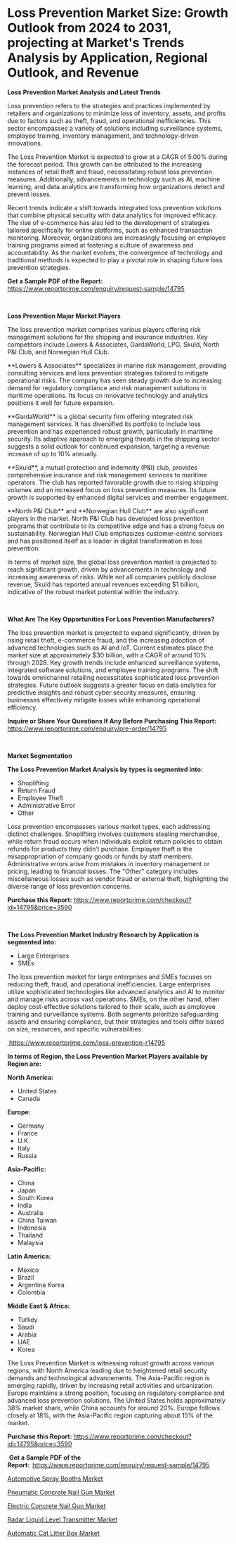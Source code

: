 <p><h1>Loss Prevention Market Size: Growth Outlook from 2024 to 2031, projecting at Market's Trends Analysis by Application, Regional Outlook, and Revenue</h1></p><p><strong>Loss Prevention Market Analysis and Latest Trends</strong></p>
<p><p>Loss prevention refers to the strategies and practices implemented by retailers and organizations to minimize loss of inventory, assets, and profits due to factors such as theft, fraud, and operational inefficiencies. This sector encompasses a variety of solutions including surveillance systems, employee training, inventory management, and technology-driven innovations.</p><p>The Loss Prevention Market is expected to grow at a CAGR of 5.00% during the forecast period. This growth can be attributed to the increasing instances of retail theft and fraud, necessitating robust loss prevention measures. Additionally, advancements in technology such as AI, machine learning, and data analytics are transforming how organizations detect and prevent losses. </p><p>Recent trends indicate a shift towards integrated loss prevention solutions that combine physical security with data analytics for improved efficacy. The rise of e-commerce has also led to the development of strategies tailored specifically for online platforms, such as enhanced transaction monitoring. Moreover, organizations are increasingly focusing on employee training programs aimed at fostering a culture of awareness and accountability. As the market evolves, the convergence of technology and traditional methods is expected to play a pivotal role in shaping future loss prevention strategies.</p></p>
<p><strong>Get a Sample PDF of the Report:&nbsp;</strong> <a href="https://www.reportprime.com/enquiry/request-sample/14795?utm_campaign=1581&utm_medium=2&utm_source=Github&utm_content=ia&utm_term=29112024&utm_id=loss-prevention">https://www.reportprime.com/enquiry/request-sample/14795</a></p>
<p>&nbsp;</p>
<p><strong>Loss Prevention Major Market Players</strong></p>
<p><p>The loss prevention market comprises various players offering risk management solutions for the shipping and insurance industries. Key competitors include Lowers & Associates, GardaWorld, LPG, Skuld, North P&I Club, and Norwegian Hull Club.</p><p>**Lowers & Associates** specializes in marine risk management, providing consulting services and loss prevention strategies tailored to mitigate operational risks. The company has seen steady growth due to increasing demand for regulatory compliance and risk management solutions in maritime operations. Its focus on innovative technology and analytics positions it well for future expansion.</p><p>**GardaWorld** is a global security firm offering integrated risk management services. It has diversified its portfolio to include loss prevention and has experienced robust growth, particularly in maritime security. Its adaptive approach to emerging threats in the shipping sector suggests a solid outlook for continued expansion, targeting a revenue increase of up to 10% annually.</p><p>**Skuld**, a mutual protection and indemnity (P&I) club, provides comprehensive insurance and risk management services to maritime operators. The club has reported favorable growth due to rising shipping volumes and an increased focus on loss prevention measures. Its future growth is supported by enhanced digital services and member engagement.</p><p>**North P&I Club** and **Norwegian Hull Club** are also significant players in the market. North P&I Club has developed loss prevention programs that contribute to its competitive edge and has a strong focus on sustainability. Norwegian Hull Club emphasizes customer-centric services and has positioned itself as a leader in digital transformation in loss prevention.</p><p>In terms of market size, the global loss prevention market is projected to reach significant growth, driven by advancements in technology and increasing awareness of risks. While not all companies publicly disclose revenue, Skuld has reported annual revenues exceeding $1 billion, indicative of the robust market potential within the industry.</p></p>
<p>&nbsp;</p>
<p><strong>What Are The Key Opportunities For Loss Prevention Manufacturers?</strong></p>
<p><p>The loss prevention market is projected to expand significantly, driven by rising retail theft, e-commerce fraud, and the increasing adoption of advanced technologies such as AI and IoT. Current estimates place the market size at approximately $30 billion, with a CAGR of around 10% through 2028. Key growth trends include enhanced surveillance systems, integrated software solutions, and employee training programs. The shift towards omnichannel retailing necessitates sophisticated loss prevention strategies. Future outlook suggests a greater focus on data analytics for predictive insights and robust cyber security measures, ensuring businesses effectively mitigate losses while enhancing operational efficiency.</p></p>
<p><strong>Inquire or Share Your Questions If Any Before Purchasing This Report:</strong> <a href="https://www.reportprime.com/enquiry/pre-order/14795?utm_campaign=1581&utm_medium=2&utm_source=Github&utm_content=ia&utm_term=29112024&utm_id=loss-prevention">https://www.reportprime.com/enquiry/pre-order/14795</a></p>
<p>&nbsp;</p>
<p><strong>Market Segmentation</strong></p>
<p><strong>The Loss Prevention Market Analysis by types is segmented into:</strong></p>
<p><ul><li>Shoplifting</li><li>Return Fraud</li><li>Employee Theft</li><li>Administrative Error</li><li>Other</li></ul></p>
<p><p>Loss prevention encompasses various market types, each addressing distinct challenges. Shoplifting involves customers stealing merchandise, while return fraud occurs when individuals exploit return policies to obtain refunds for products they didn’t purchase. Employee theft is the misappropriation of company goods or funds by staff members. Administrative errors arise from mistakes in inventory management or pricing, leading to financial losses. The "Other" category includes miscellaneous losses such as vendor fraud or external theft, highlighting the diverse range of loss prevention concerns.</p></p>
<p><strong>Purchase this Report:&nbsp;</strong><a href="https://www.reportprime.com/checkout?id=14795&price=3590&utm_campaign=1581&utm_medium=2&utm_source=Github&utm_content=ia&utm_term=29112024&utm_id=loss-prevention">https://www.reportprime.com/checkout?id=14795&price=3590</a></p>
<p>&nbsp;</p>
<p><strong>The Loss Prevention Market Industry Research by Application is segmented into:</strong></p>
<p><ul><li>Large Enterprises</li><li>SMEs</li></ul></p>
<p><p>The loss prevention market for large enterprises and SMEs focuses on reducing theft, fraud, and operational inefficiencies. Large enterprises utilize sophisticated technologies like advanced analytics and AI to monitor and manage risks across vast operations. SMEs, on the other hand, often deploy cost-effective solutions tailored to their scale, such as employee training and surveillance systems. Both segments prioritize safeguarding assets and ensuring compliance, but their strategies and tools differ based on size, resources, and specific vulnerabilities.</p></p>
<p><a href="https://www.reportprime.com/loss-prevention-r14795?utm_campaign=1581&utm_medium=2&utm_source=Github&utm_content=ia&utm_term=29112024&utm_id=loss-prevention">&nbsp;https://www.reportprime.com/loss-prevention-r14795</a></p>
<p><strong>In terms of Region, the Loss Prevention Market Players available by Region are:</strong></p>
<p>
    <p> <strong> North America: </strong>
        <ul>
            <li>United States</li>
            <li>Canada</li>
        </ul>
        </p> 
    <p> <strong> Europe: </strong>
        <ul>
            <li>Germany</li>
            <li>France</li>
            <li>U.K.</li>
            <li>Italy</li>
            <li>Russia</li>
        </ul>
        </p> 
    <p> <strong> Asia-Pacific: </strong>
        <ul>
            <li>China</li>
            <li>Japan</li>
            <li>South Korea</li>
            <li>India</li>
            <li>Australia</li>
            <li>China Taiwan</li>
            <li>Indonesia</li>
            <li>Thailand</li>
            <li>Malaysia</li>
        </ul>
        </p> 
    <p> <strong> Latin America: </strong>
        <ul>
            <li>Mexico</li>
            <li>Brazil</li>
            <li>Argentina Korea</li>
            <li>Colombia</li>
        </ul>
        </p> 
    <p> <strong> Middle East & Africa: </strong>
        <ul>
            <li>Turkey</li>
            <li>Saudi</li>
            <li>Arabia</li>
            <li>UAE</li>
            <li>Korea</li>
        </ul>
    </p>
    </p>
<p><p>The Loss Prevention Market is witnessing robust growth across various regions, with North America leading due to heightened retail security demands and technological advancements. The Asia-Pacific region is emerging rapidly, driven by increasing retail activities and urbanization. Europe maintains a strong position, focusing on regulatory compliance and advanced loss prevention solutions. The United States holds approximately 38% market share, while China accounts for around 20%. Europe follows closely at 18%, with the Asia-Pacific region capturing about 15% of the market.</p></p>
<p><strong>Purchase this Report: </strong><a href="https://www.reportprime.com/checkout?id=14795&price=3590&utm_campaign=1581&utm_medium=2&utm_source=Github&utm_content=ia&utm_term=29112024&utm_id=loss-prevention">https://www.reportprime.com/checkout?id=14795&price=3590</a></p>
<p>&nbsp;<strong>Get a Sample PDF of the Report:&nbsp;&nbsp;</strong><a href="https://www.reportprime.com/enquiry/request-sample/14795?utm_campaign=1581&utm_medium=2&utm_source=Github&utm_content=ia&utm_term=29112024&utm_id=loss-prevention">https://www.reportprime.com/enquiry/request-sample/14795</a></p>
<p><strong></strong></p>
<p><p><a href="https://www.linkedin.com/pulse/navigating-global-automotive-spray-booths-market-from-trends-qpmhe?utm_campaign=1581&utm_medium=2&utm_source=Github&utm_content=ia&utm_term=29112024&utm_id=loss-prevention">Automotive Spray Booths Market</a></p><p><a href="https://issuu.com/reportprime-2/docs/pneumatic-concrete-nail-gun-market-size-2030.pptx?utm_campaign=1581&utm_medium=2&utm_source=Github&utm_content=ia&utm_term=29112024&utm_id=loss-prevention">Pneumatic Concrete Nail Gun Market</a></p><p><a href="https://issuu.com/reportprime-2/docs/electric-concrete-nail-gun-market-size-2030.pptx?utm_campaign=1581&utm_medium=2&utm_source=Github&utm_content=ia&utm_term=29112024&utm_id=loss-prevention">Electric Concrete Nail Gun Market</a></p><p><a href="https://www.linkedin.com/pulse/strategic-market-insights-global-radar-liquid-level-transmitter-hjcye?utm_campaign=1581&utm_medium=2&utm_source=Github&utm_content=ia&utm_term=29112024&utm_id=loss-prevention">Radar Liquid Level Transmitter Market</a></p><p><a href="https://www.linkedin.com/pulse/market-insights-global-automatic-cat-litter-box-forecast-innovation-ddszc?utm_campaign=1581&utm_medium=2&utm_source=Github&utm_content=ia&utm_term=29112024&utm_id=loss-prevention">Automatic Cat Litter Box Market</a></p></p>